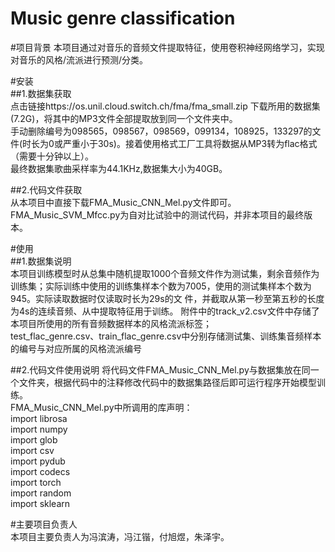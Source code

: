 Music genre classification
=====

#项目背景
  本项目通过对音乐的音频文件提取特征，使用卷积神经网络学习，实现对音乐的风格/流派进行预测/分类。

#安装  
##1.数据集获取  
    点击链接https://os.unil.cloud.switch.ch/fma/fma_small.zip 下载所用的数据集(7.2G)，将其中的MP3文件全部提取放到同一个文件夹中。  
    手动删除编号为098565，098567，098569，099134，108925，133297的文件(时长为0或严重小于30s)。接着使用格式工厂工具将数据从MP3转为flac格式（需要十分钟以上）。  
    最终数据集歌曲采样率为44.1KHz,数据集大小为40GB。

##2.代码文件获取  
    从本项目中直接下载FMA_Music_CNN_Mel.py文件即可。  
    FMA_Music_SVM_Mfcc.py为自对比试验中的测试代码，并非本项目的最终版本。  

#使用  
##1.数据集说明  
    本项目训练模型时从总集中随机提取1000个音频文件作为测试集，剩余音频作为训练集；实际训练中使用的训练集样本个数为7005，使用的测试集样本个数为945。实际读取数据时仅读取时长为29s的文 
    件，并截取从第一秒至第五秒的长度为4s的连续音频、从中提取特征用于训练。
    附件中的track_v2.csv文件中存储了本项目所使用的所有音频数据样本的风格流派标签；  
    test_flac_genre.csv、train_flac_genre.csv中分别存储测试集、训练集音频样本的编号与对应所属的风格流派编号  

##2.代码文件使用说明
    将代码文件FMA_Music_CNN_Mel.py与数据集放在同一个文件夹，根据代码中的注释修改代码中的数据集路径后即可运行程序开始模型训练。  
    FMA_Music_CNN_Mel.py中所调用的库声明：  
    import librosa  
    import numpy  
    import glob  
    import csv  
    import pydub  
    import codecs  
    import torch  
    import random  
    import sklearn 

#主要项目负责人  
   本项目主要负责人为冯滨涛，冯江锴，付旭煜，朱泽宇。

